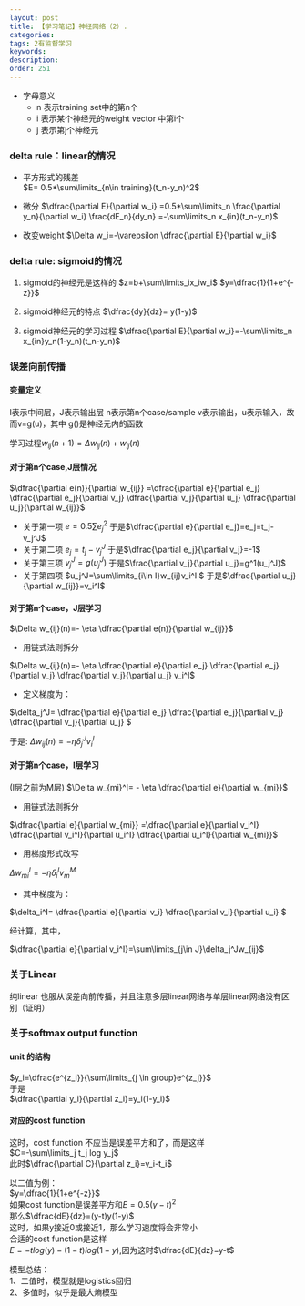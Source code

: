```yaml
---
layout: post
title: 【学习笔记】神经网络（2）.
categories:
tags: 2有监督学习
keywords:
description:
order: 251
---
```




- 字母意义
  - n 表示training set中的第n个
  - i 表示某个神经元的weight vector 中第i个
  - j 表示第j个神经元


### delta rule：linear的情况

- 平方形式的残差  
$E= 0.5*\sum\limits_{n\in training}(t_n-y_n)^2$

- 微分
$\dfrac{\partial E}{\partial w_i}
=0.5*\sum\limits_n \frac{\partial y_n}{\partial w_i} \frac{dE_n}{dy_n}
=-\sum\limits_n x_{in}(t_n-y_n)$

- 改变weight
$\Delta w_i=-\varepsilon \dfrac{\partial E}{\partial w_i}$

### delta rule: sigmoid的情况

1. sigmoid的神经元是这样的
$z=b+\sum\limits_ix_iw_i$
$y=\dfrac{1}{1+e^{-z}}$

2. sigmoid神经元的特点
$\dfrac{dy}{dz}= y(1-y)$

3. sigmoid神经元的学习过程
$\dfrac{\partial E}{\partial w_i}=-\sum\limits_n x_{in}y_n(1-y_n)(t_n-y_n)$

### 误差向前传播

#### 变量定义

I表示中间层，J表示输出层
n表示第n个case/sample
v表示输出，u表示输入，故而v=g(u)，其中 g()是神经元内的函数

学习过程$w_{ij}(n+1)=\Delta w_{ij}(n)+w_{ij}(n)$

#### 对于第n个case,J层情况

$\dfrac{\partial e(n)}{\partial w_{ij}}
=\dfrac{\partial e}{\partial e_j}
\dfrac{\partial e_j}{\partial v_j}
\dfrac{\partial v_j}{\partial u_j}
\dfrac{\partial u_j}{\partial w_{ij}}$
- 关于第一项
$e=0.5\sum e_j^2$
于是$\dfrac{\partial e}{\partial e_j}=e_j=t_j-v_j^J$
- 关于第二项
$e_j=t_j-v_j^J$
于是$\dfrac{\partial e_j}{\partial v_j}=-1$
- 关于第三项
$v_j^J=g(u_j^J)$
于是$\frac{\partial v_j}{\partial u_j}=g^1(u_j^J)$
- 关于第四项
$u_j^J=\sum\limits_{i\in I}w_{ij}v_i^I $
于是$\dfrac{\partial u_j}{\partial w_{ij}}=v_i^I$


#### 对于第n个case，J层学习

$\Delta w_{ij}(n)=- \eta \dfrac{\partial e(n)}{\partial w_{ij}}$

- 用链式法则拆分

$\Delta w_{ij}(n)=- \eta
\dfrac{\partial e}{\partial e_j}
\dfrac{\partial e_j}{\partial v_j}
\dfrac{\partial v_j}{\partial u_j}
v_i^I$

- 定义梯度为：

$\delta_j^J=
\dfrac{\partial e}{\partial e_j}
\dfrac{\partial e_j}{\partial v_j}
\dfrac{\partial v_j}{\partial u_j}
$

于是:
$\Delta w_{ij}(n)=-\eta \delta_j^J v_i^I$

#### 对于第n个case，I层学习

(I层之前为M层)
$\Delta w_{mi}^I= - \eta \dfrac{\partial e}{\partial w_{mi}}$

- 用链式法则拆分

$\dfrac{\partial e}{\partial w_{mi}}
=\dfrac{\partial e}{\partial v_i^I}
\dfrac{\partial v_i^I}{\partial u_i^I}
\dfrac{\partial u_i^I}{\partial w_{mi}}$


- 用梯度形式改写

$\Delta w_{mi}^I=-\eta \delta_i^I v_m^M$

- 其中梯度为：

$\delta_i^I=
\dfrac{\partial e}{\partial v_i}
\dfrac{\partial v_i}{\partial u_i}
$

经计算，其中，

$\dfrac{\partial e}{\partial v_i^I}=\sum\limits_{j\in J}\delta_j^Jw_{ij}$


### 关于Linear

纯linear 也服从误差向前传播，并且注意多层linear网络与单层linear网络没有区别（证明）

### 关于softmax output function

#### unit 的结构

$y_i=\dfrac{e^{z_i}}{\sum\limits_{j \in group}e^{z_j}}$  
于是  
$\dfrac{\partial y_i}{\partial z_i}=y_i(1-y_i)$  

#### 对应的cost function

这时，cost function 不应当是误差平方和了，而是这样  
$C=-\sum\limits_j t_j log y_j$  
此时$\dfrac{\partial C}{\partial z_i}=y_i-t_i$  

以二值为例：  
$y=\dfrac{1}{1+e^{-z}}$  
如果cost function是误差平方和$E=0.5(y-t)^2$  
那么$\dfrac{dE}{dz}=(y-t)y(1-y)$  
这时，如果y接近0或接近1，那么学习速度将会非常小  
合适的cost function是这样  
$E=-tlog(y)-(1-t)log(1-y)$,因为这时$\dfrac{dE}{dz}=y-t$  

模型总结：  
1、二值时，模型就是logistics回归  
2、多值时，似乎是最大熵模型  
